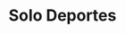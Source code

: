 ---
title: "Solo Deportes"
url: /ciudad-autonoma-de-buenos-aires/solo-deportes-cuenca/
shop: deportes
---